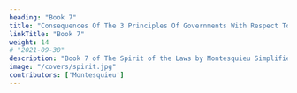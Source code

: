 ```yaml
---
heading: "Book 7"
title: "Consequences Of The 3 Principles Of Governments With Respect To Sumptuary Laws, Luxury and Women"
linkTitle: "Book 7"
weight: 14
# "2021-09-30"
description: "Book 7 of The Spirit of the Laws by Montesquieu Simplified in 17 chapters"
image: "/covers/spirit.jpg"
contributors: ['Montesquieu']
---
```



